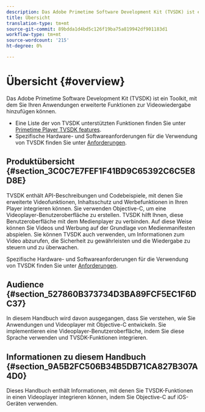 ```yaml
---
description: Das Adobe Primetime Software Development Kit (TVSDK) ist ein Toolkit, mit dem Sie Ihren Anwendungen erweiterte Funktionen zur Videowiedergabe hinzufügen können.
title: Übersicht
translation-type: tm+mt
source-git-commit: 89bdda1d4bd5c126f19ba75a819942df901183d1
workflow-type: tm+mt
source-wordcount: '215'
ht-degree: 0%

---
```



# Übersicht {#overview}

Das Adobe Primetime Software Development Kit (TVSDK) ist ein Toolkit, mit dem Sie Ihren Anwendungen erweiterte Funktionen zur Videowiedergabe hinzufügen können.

* Eine Liste der von TVSDK unterstützten Funktionen finden Sie unter [Primetime Player TVSDK features](../c-psdk-ios-1.4-overview/c-psdk-ios-1.4-overview-of-the-player.md).
* Spezifische Hardware- und Softwareanforderungen für die Verwendung von TVSDK finden Sie unter [Anforderungen](../c-psdk-ios-1.4-overview/c-psdk-ios-1.4-requirements.md).

## Produktübersicht {#section_3C0C7E7FEF1F41BD9C65392C6C5E8D8E}

TVSDK enthält API-Beschreibungen und Codebeispiele, mit denen Sie erweiterte Videofunktionen, Inhaltsschutz und Werbefunktionen in Ihren Player integrieren können. Sie verwenden Objective-C, um eine Videoplayer-Benutzeroberfläche zu erstellen. TVSDK hilft Ihnen, diese Benutzeroberfläche mit dem Medienplayer zu verbinden. Auf diese Weise können Sie Videos und Werbung auf der Grundlage von Medienmanifesten abspielen. Sie können TVSDK auch verwenden, um Informationen zum Video abzurufen, die Sicherheit zu gewährleisten und die Wiedergabe zu steuern und zu überwachen.

Spezifische Hardware- und Softwareanforderungen für die Verwendung von TVSDK finden Sie unter [Anforderungen](../c-psdk-ios-1.4-overview/c-psdk-ios-1.4-requirements.md).

## Audience {#section_527860B373734D3BA89FCF5EC1F6DC37}

In diesem Handbuch wird davon ausgegangen, dass Sie verstehen, wie Sie Anwendungen und Videoplayer mit Objective-C entwickeln. Sie implementieren eine Videoplayer-Benutzeroberfläche, indem Sie diese Sprache verwenden und TVSDK-Funktionen integrieren.

## Informationen zu diesem Handbuch {#section_9A5B2FC506B34B5DB71CA827B307A4D0}

Dieses Handbuch enthält Informationen, mit denen Sie TVSDK-Funktionen in einen Videoplayer integrieren können, indem Sie Objective-C auf iOS-Geräten verwenden.
